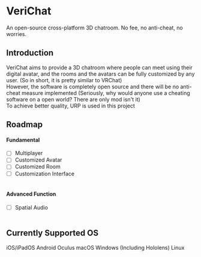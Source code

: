 # VeriChat
An open-source cross-platform 3D chatroom. No fee, no anti-cheat, no worries.
## Introduction
VeriChat aims to provide a 3D chatroom where people can meet using their digital avatar, and the rooms and the avatars can be fully customized by any user. (So in short, it is pretty similar to VRChat)<br />
However, the software is completely open source and there will be no anti-cheat measure implemented (Seriously, why would anyone use a cheating software on a open world? There are only mod isn't it)<br />
To achieve better quality, URP is used in this project
## Roadmap

#### Fundamental
- [ ] Multiplayer<br />
- [ ] Customized Avatar<br />
- [ ] Customized Room<br />
- [ ] Customization Interface<br /><br />

#### Advanced Function
- [ ] Spatial Audio<br /><br />

## Currently Supported OS
iOS/iPadOS
Android
Oculus
macOS
Windows (Including Hololens)
Linux


